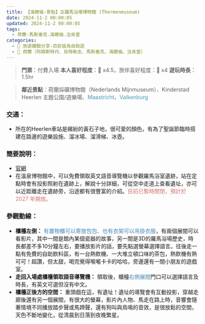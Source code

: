 ```yaml
---
title: 【海爾倫-景點】古羅馬浴場博物館 (Thermenmuseum)
date: 2024-11-2 00:00:05
updated: 2024-11-2 00:00:05
tags:
  - 荷蘭-馬斯垂克.海爾倫.法肯堡
categories: 
  - 🌴 旅遊體驗分享-目前皆為自助遊
  - 🥥 荷蘭（阿姆斯特丹、烏特勒支、馬斯垂克、海爾倫、法肯堡）
---
```

>**門票**：付費入場
>**本人喜好程度**：🌝 x4.5，旅伴喜好程度：🌝 x4
>**遊玩時長**：1.5hr
<!-- more -->
>**鄰近景點**：荷蘭採礦博物館（Nederlands Mijnmuseum）、Kinderstad Heerlen 主題公園/遊樂場、<font color=#4599B6>Maastricht</font>、<font color=#4599B6>Valkenburg</font>

### 交通： 
+ 所在的Heerlen車站是繽紛的黃石子地，很可愛的顏色，有為了聖誕節臨時搭建在路邊的遊樂設施、溜冰場、溜滑梯、冰壺。
### 簡要說明：
+ [官網](https://www.thermenmuseum.nl/en/)
+ 在溫泉博物館中，可以免費領取英文語音導覽機以參觀羅馬浴室遺跡，站在定點時會有投影照射在遺跡上，解說十分詳細，可從空中走道上查看遺址，亦可以近距離走在遺跡旁，沿途都有很豐富的介紹。<font color=#D1756F>目前已暫時關閉，預計於 2027 年開放。</font>

### 參觀動線：
+ **櫃檯左側：**
<font color=#4287B5>有置物櫃可以寄放包包、也有衣架可以吊掛衣服</font>，有兩個展間可以看影片，其中一間是館內某個瓷器的故事，另一間是3D的羅馬浴場歷史，時長都差不多10分鐘左右，要播放影片的話，要先點選螢幕選擇語言。往後走一點有免費的自助飲料區，有一台熱飲機、一大堆立頓口味的茶包，熱飲機有熱可可！超讚，但太甜，喝完覺得喉嚨卡卡的哈哈，旁邊還有一間小朋友的遊戲室。
+ **走回入場處櫃檯領取語音導覽機：**
領取後，櫃檯<font color=#4287B5>右側展間</font>門口可以選擇語言及時長，有英文可選但沒有中文。
+ **櫃檯正後方的空間：**
重頭戲在這，有遺址！遺址的導覽會有互動投影，穿越走廊後還有另一個展間，有很大的螢幕，影片內人物、馬走在路上時，音響會隨著情境不同播放踏步聲或馬蹄聲，還有狗叫與鳥鳴的音效，是很放鬆的空間，天色不斷地變化，從清晨到日落到夜晚繁星。

